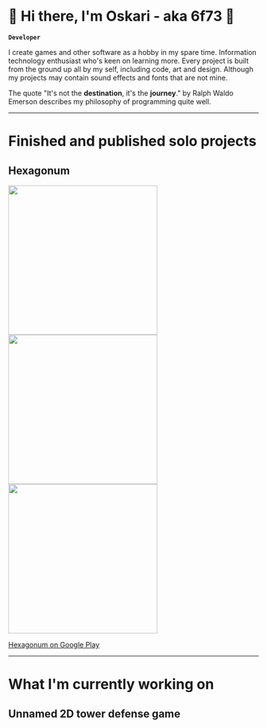 # 🧙‍ Hi there, I'm Oskari - aka 6f73 👋

**`Developer`**

I create games and other software as a hobby in my spare time. Information technology enthusiast who's keen on learning more. Every project is built from the ground up all by my self, including code, art and design. Although my projects may contain sound effects and fonts that are not mine.

The quote "It's not the **destination**, it's the **journey**." by Ralph Waldo Emerson describes my philosophy of programming quite well.

---

# Finished and published solo projects

## Hexagonum

<img src="https://user-images.githubusercontent.com/117943102/202915447-95570b26-6d84-4bed-8075-b18887e24f10.png" width="300"/> <img src="https://user-images.githubusercontent.com/117943102/202915459-747d47e9-12ef-4f17-8ae8-2d6d779a9a7a.png" width="300"/> <img src="https://user-images.githubusercontent.com/117943102/202915465-7b6d8b32-5442-4342-9fea-8b0e4025f958.png" width="300"/>

[Hexagonum on Google Play](https://play.google.com/store/apps/details?id=com.official_6f73.Hexagonum)

---

# What I'm currently working on

## Unnamed 2D tower defense game

